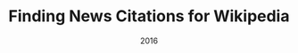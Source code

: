 ---
title: "Finding News Citations for Wikipedia"
collection: publications
permalink: /publication/2016-DBLP:conf_cikm_FetahuMNA16
date: 2016
venue: 'Proceedings of the 25th {ACM} International Conference on Information and Knowledge Management, {CIKM} 2016, Indianapolis, IN, USA, October 24-28, 2016'
---